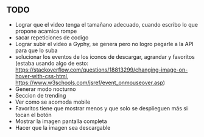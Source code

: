 ## TODO

* Lograr que el video tenga el tamañano adecuado, cuando escribo lo que propone acamica rompe
* sacar repeticiones de codigo
* Lograr subir el video a Gyphy, se genera pero no logro pegarle a la API para que lo suba
* solucionar los eventos de los iconos de descargar, agrandar y favoritos (estaba usando algo de esto: https://stackoverflow.com/questions/18813299/changing-image-on-hover-with-css-html, https://www.w3schools.com/jsref/event_onmouseover.asp)
* Generar modo nocturno
* Seccion de trending
* Ver como se acomoda mobile
* Favoritos tiene que mostrar menos y que solo se desplieguen más si tocan el botón
* Mostrar la imagen pantalla completa
* Hacer que la imagen sea descargable
